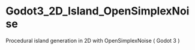 # Godot3_2D_Island_OpenSimplexNoise
Procedural island generation in 2D with OpenSimplexNoise ( Godot 3 )
